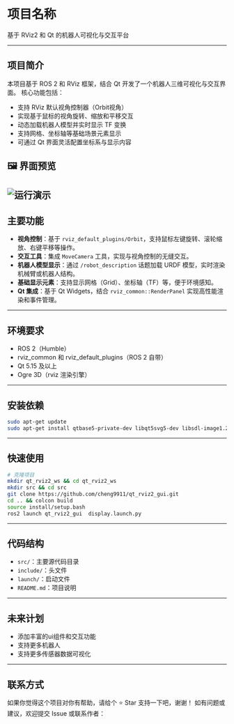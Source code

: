 

# 项目名称

基于 RViz2 和 Qt 的机器人可视化与交互平台

---

## 项目简介

本项目基于 ROS 2 和 RViz 框架，结合 Qt 开发了一个机器人三维可视化与交互界面。
核心功能包括：

* 支持 RViz 默认视角控制器（Orbit视角）
* 实现基于鼠标的视角旋转、缩放和平移交互
* 动态加载机器人模型并实时显示 TF 变换
* 支持网格、坐标轴等基础场景元素显示
* 可通过 Qt 界面灵活配置坐标系与显示内容
## 🖼️ 界面预览
![运行演示](https://github.com/cheng9911/qt_rviz2_gui/raw/main/src/qt_rviz2_gui/image/output.gif)
---

## 主要功能

* **视角控制**：基于 `rviz_default_plugins/Orbit`，支持鼠标左键旋转、滚轮缩放、右键平移等操作。
* **交互工具**：集成 `MoveCamera` 工具，实现与视角控制的无缝交互。
* **机器人模型显示**：通过 `/robot_description` 话题加载 URDF 模型，实时渲染机械臂或机器人结构。
* **基础显示元素**：支持显示网格（Grid）、坐标轴（TF）等，便于环境感知。
* **Qt 集成**：基于 Qt Widgets，结合 `rviz_common::RenderPanel` 实现高性能渲染和事件管理。

---

## 环境要求

* ROS 2（Humble）
* rviz\_common 和 rviz\_default\_plugins（ROS 2 自带）
* Qt 5.15 及以上
* Ogre 3D（rviz 渲染引擎）

---
## 安装依赖
```bash
sudo apt-get update
sudo apt-get install qtbase5-private-dev libqt5svg5-dev libsdl-image1.2-dev libsdl1.2-dev -y
```
---
## 快速使用
```bash
# 克隆项目
mkdir qt_rviz2_ws && cd qt_rviz2_ws
mkdir src && cd src
git clone https://github.com/cheng9911/qt_rviz2_gui.git
cd .. && colcon build
source install/setup.bash
ros2 launch qt_rviz2_gui  display.launch.py
```
---

## 代码结构

* `src/`：主要源代码目录
* `include/`：头文件
* `launch/`：启动文件
* `README.md`：项目说明

---

## 未来计划

* 添加丰富的ui组件和交互功能
* 支持更多机器人
* 支持更多传感器数据可视化


---

## 联系方式
如果你觉得这个项目对你有帮助，请给个 ⭐ Star 支持一下吧，谢谢！
如有问题或建议，欢迎提交 Issue 或联系作者：

